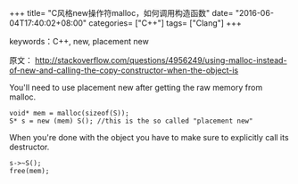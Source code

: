 +++
title= "C风格new操作符malloc，如何调用构造函数"
date= "2016-06-04T17:40:02+08:00"
categories= ["C++"]
tags= ["Clang"]
+++

keywords：C++, new, placement new

原文：
http://stackoverflow.com/questions/4956249/using-malloc-instead-of-new-and-calling-the-copy-constructor-when-the-object-is

You'll need to use placement new after getting the raw memory from malloc.

    void* mem = malloc(sizeof(S));
    S* s = new (mem) S(); //this is the so called "placement new"

When you're done with the object you have to make sure to explicitly call its destructor.

    s->~S();
    free(mem);